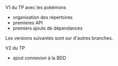 V1 du TP avec les pokémons

- organisation des répertoires
- premieres API
- premiers ajouts de dépendances

Les versions suivantes sont sur d'autres branches.


V2 du TP

 - ajout connexion à la BDD
 